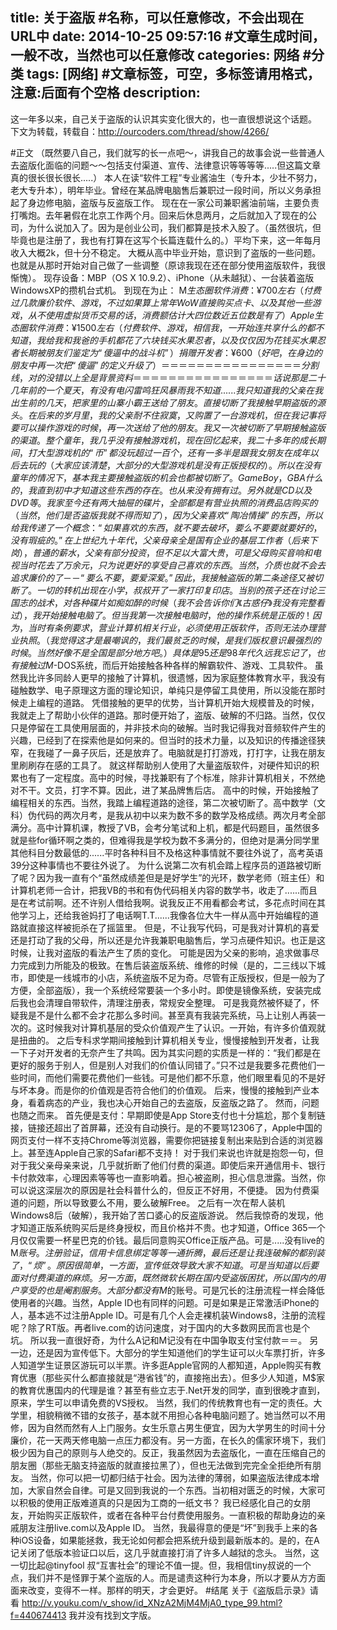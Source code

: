 title: 关于盗版 #名称，可以任意修改，不会出现在URL中
date: 2014-10-25 09:57:16 #文章生成时间，一般不改，当然也可以任意修改
categories: 网络 #分类
tags: [网络] #文章标签，可空，多标签请用格式，注意:后面有个空格
description: 
---
这一年多以来，自己关于盗版的认识其实变化很大的，也一直很想说这个话题。
下文为转载，转载自：http://ourcoders.com/thread/show/4266/

#正文
（既然要八自己，我们就写的长一点吧～，讲我自己的故事会说一些普通人去盗版化面临的问题～～包括支付渠道、宣传、法律意识等等等等.....但这篇文章真的很长很长很长.....） 本人在读“软件工程”专业酱油生（专升本，少壮不努力，老大专升本），明年毕业。曾经在某品牌电脑售后兼职过一段时间，所以义务承担起了身边修电脑，盗版与反盗版工作。 现在在一家公司兼职酱油前端，主要负责打嘴炮。去年暑假在北京工作两个月。回来后休息两月，之后就加入了现在的公司，为什么说加入了。因为是创业公司，我们都算是技术入股了。（虽然很坑，但毕竟也是注册了，我也有打算在这写个长篇连载什么的。）平均下来，这一年每月收入大概2k，但十分不稳定。 大概从高中毕业开始，意识到了盗版的一些问题。也就是从那时开始对自己做了一些调整（原谅我现在还在部分使用盗版软件，我很惭愧）。 现存设备：MBP（OS X 10.9.2）、iPhone（从未越狱）、一台装着盗版WindowsXP的攒机台式机。 到现在为止： M$生态圈软件消费：¥700左右（付费过几款廉价软件、游戏，不过如果算上常年WoW直接购买点卡、以及其他一些游戏，从不使用虚拟货币交易的话，消费额估计大四位数近五位数是有了） Apple生态圈软件消费：¥1500左右（付费软件、游戏，相信我，一开始连共享什么的都不知道，我给我和我爸的手机都花了六块钱买水果忍者，以及仅仅因为花钱买水果忍者长期被朋友们鉴定为“傻逼中的战斗机”） 捐赠开发者：¥600（好吧，在身边的朋友中再一次把“傻逼”的定义升级了） ＝＝＝＝＝＝＝＝＝＝＝＝＝＝＝＝分割线，对的没错以上全是背景资料＝＝＝＝＝＝＝＝＝＝＝＝＝＝＝＝ 话说那是二十几年前的一个夏天，有没有电闪雷鸣狂风暴雨我不知道...... 我只知道我的父亲在我出生前的几天，把家里的山寨小霸王送给了朋友。直接切断了我接触早期盗版的源头。在后来的岁月里，我的父亲耐不住寂寞，又购置了一台游戏机，但在我记事将要可以操作游戏的时候，再一次送给了他的朋友。我又一次被切断了早期接触盗版的渠道。 整个童年，我几乎没有接触游戏机，现在回忆起来，我二十多年的成长期间，打大型游戏机的“币”都没玩超过一百个，还有一多半是跟我女朋友在成年以后去玩的（大家应该清楚，大部分的大型游戏机是没有正版授权的）。 所以在没有童年的情况下，基本我主要接触盗版的机会也都被切断了。GameBoy，GBA什么的，我直到初中才知道这些东西的存在。也从来没有拥有过。 另外就是CD以及DVD等。我家至今还有两大抽屉的碟片，全部都是有营业执照的消费品店购买的（当然，他们是否盗版我就不得而知了），因为父亲喜欢“陶冶情操”的东西，所以给我传递了一个概念：“如果喜欢的东西，就不要去破坏，要么不要要就要好的，没有瑕疵的。”在上世纪九十年代，父亲母亲全是国有企业的基层工作者（后来下岗），普通的薪水，父亲有部分投资，但不足以大富大贵，可是父母购买音响和电视当时花去了万余元，只为说更好的享受自己喜欢的东西。当然，介质也就不会去追求廉价的了－－“要么不要，要爱深爱。”因此，我接触盗版的第二条途径又被切断了。 一切的转机出现在小学，叔叔开了一家打印复印店。当别的孩子还在讨论三国志的战术，对各种碟片如痴如醉的时候（我不会告诉你们《古惑仔》我没有完整看过），我开始接触电脑了。 但当我第一次接触电脑时，他的操作系统是正版的！ 因为，当时有条例要求，营业计算机相关行业，必须使用正版软件，否则无法办理营业执照。（我觉得这才是最嘲讽的，我们最贫乏的时候，是我们版权意识最强烈的时候。当然好像不是全国是部分地方吧。）具体是95还是98年代久远我忘记了，也有接触过M$-DOS系统，而后开始接触各种各样的解霸软件、游戏、工具软件。 虽然我比许多同龄人更早的接触了计算机，很遗憾，因为家庭整体教育水平，我没有碰触数学、电子原理这方面的理论知识，单纯只是停留工具使用，所以没能在那时候走上编程的道路。 凭借接触的更早的优势，当计算机开始大规模普及的时候，我就走上了帮助小伙伴的道路。那时便开始了，盗版、破解的不归路。当然，仅仅只是停留在工具使用层面的，并非技术向的破解。当时我记得我对音频软件产生的兴趣，已经到了在探索他是如何来的。但当时的技术力量，以及知识的传播途径狭窄，在我碰了一鼻子灰后，还是放弃了。电脑就是打打游戏，打打字，让我在朋友里刷刷存在感的工具了。 就这样帮助别人使用了大量盗版软件，对硬件知识的积累也有了一定程度。高中的时候，寻找兼职有了个标准，除非计算机相关，不然绝对不干。文员，打字不算。因此，进了某品牌售后店。 高中的时候，开始接触了编程相关的东西。当然，我踏上编程道路的途径，第二次被切断了。高中数学（文科）伪代码的两次月考，是我从初中以来为数不多的数学及格成绩。两次月考全部满分。高中计算机课，教授了VB，会考分笔试和上机，都是代码题目，虽然很多就是些for循环啊之类的，但难得我是学校为数不多满分的，但绝对是满分同学里其他科目分数最低的......平时各种科目不及格这种事情就不要往外说了，高考英语39分这种事情也不要往外说了。 为什么说第二次有机会踏上程序员的道路被切断了呢？因为我一直有个“虽然成绩差但是是好学生”的光环，数学老师（班主任）和计算机老师一合计，把我VB的书和有伪代码相关内容的数学书，收走了......而且是在考试前啊。还不许别人借给我啊。说我反正不用看都会考试，多花点时间在其他学习上，还给我爸妈打了电话啊T.T......我像各位大牛一样从高中开始编程的道路就直接这样被扼杀在了摇篮里。 但是，不让我写代码，可是我对计算机的喜爱还是打动了我的父母，所以还是允许我兼职电脑售后，学习点硬件知识。也正是这时候，让我对盗版的看法产生了质的变化。 可能是因为父亲的影响，追求做事尽力完成到力所能及的极致。在售后装盗版系统、维修的时候（是的，二三线以下城市，即使是一线城市的小店，系统盗版不足为奇。尽管有正版授权，但是一般为了方便，全部盗版），我一个系统经常要装一个多小时。即使是镜像系统，安装完成后我也会清理自带软件，清理注册表，常规安全整理。 可是我竟然被怀疑了，怀疑我是不是什么都不会才花那么多时间。甚至真有我装完系统，马上让别人再装一次的。这时候我对计算机基层的受众价值观产生了认识。一开始，有许多价值观就是扭曲的。 之后专科求学期间接触到计算机相关专业，慢慢接触到开发者，让我一下子对开发者的无奈产生了共鸣。因为其实问题的实质是一样的：“我们都是在更好的服务于别人，但是别人对我们的价值认同错了。”只不过是我要多花费他们一些时间，而他们需要花费他们一些钱。可是他们都不乐意，他们眼里看见的不是好与坏本身。而是你的价值观是否符合他们的价值观。 后来，慢慢的接触到产业本身，看着病态的产业，我也决心开始自己的去盗版，反盗版之路了。 然而，问题也随之而来。 首先便是支付：早期即使是App Store支付也十分尴尬，那个复制链接，链接还超出了首屏幕，还没有自动换行。是的不要骂12306了，Apple中国的网页支付一样不支持Chrome等浏览器，需要你把链接复制出来贴到合适的浏览器上。甚至连Apple自己家的Safari都不支持！ 对于我们来说也许就是抱怨一句，但对于我父亲母亲来说，几乎就折断了他们付费的渠道。即使后来开通信用卡、银行卡付款效率，心理因素等等也一直影响着。担心被盗刷，担心信息泄露。当然，你可以说这深层次的原因是社会科普什么的，但反正不好用，不便捷。 因为付费渠道的问题，所以导致要么不用，要么破解Free。 之后有一次在帮人装机Windows8后（破解），我开始了苦口婆心的反盗版游说。 然后我惊奇的发现，他才知道正版系统购买后是终身授权，而且价格并不贵。也才知道，Office 365一个月仅仅需要一杯星巴克的价钱。最后同意购买Office正版产品。可是.....没有live的M$账号。 注册验证，信用卡信息绑定等等一通折腾，最后还是让我连破解的都别装了，“烦”。原因很简单，一方面，宣传低效导致大家不知道。可是当知道以后要面对付费渠道的麻烦。另一方面，既然微软长期在国内受盗版困扰，所以国内的用户享受的也是阉割服务。大部分都没有M$的账号。可是冗长的注册流程一样会降低使用者的兴趣。当然，Apple ID也有同样的问题。可是如果是正常激活iPhone的人，基本逃不过注册Apple ID。可是有几个人会走裸机装Windows8，注册的流程呢？除了RT版。再者live.com的访问速度，对于国内的大多数网民而言也是个坑。 所以我一直很好奇，为什么A记和M记没有在中国争取支付宝付款＝＝。 另一边，还是因为宣传低下。大部分的学生知道他们的学生证可以火车票打折，许多人知道学生证景区游玩可以半票。许多逛Apple官网的人都知道，Apple购买有教育优惠（那些买什么都直接就是“港省钱”的，直接拖出去）。但多少人知道，M$家的教育优惠国内的代理是谁？甚至有些立志于.Net开发的同学，直到很晚才直到，原来，学生可以申请免费的VS授权。 当然，我们的传统教育也有一定的责任。大学里，相貌稍微不错的女孩子，基本就不用担心各种电脑问题了。她当然可以不用修，因为自然而然有人上门服务。女生乐意占男生便宜，因为大学男生的时间十分廉价，花一天两天修电脑一点压力都没有。另一方面，在长久的儒家环境下，我们极少因为自己的原则与人绝交的。反正，我虽然因为去盗版化，一直在压缩自己的朋友圈（那些无脑支持盗版的就直接拉黑了），但也无法做到完完全全拒绝所有朋友。 当然，你可以把一切都归结于社会。因为法律的薄弱，如果盗版法律成本增加，大家自然会自律。可是又回到我说的一个东西。当初相对匮乏的时候，大家可以积极的使用正版难道真的只是因为工商的一纸文书？ 我已经感化自己的女朋友，开始购买正版软件，或者在各种平台付费使用服务。一直积极的帮助身边的亲戚朋友注册live.com以及Apple ID。 当然，我最得意的便是“坏”到我手上来的各种iOS设备，如果能拯救，我无论如何都会把系统升级到最新版本的。是的，在A记关闭了低版本验证口以后，这几乎就直接打消了许多人越狱的念头。 当然，这一切比起@tinyfool 叔“互害社会”的理论不值一提。但，我相信tiny叔说的一个点，我们并不是怪罪于某个盗版的人。而是谴责这种行为本身，所以才要从方方面面来改变，变得不一样。那样的明天，才会更好。
#结尾
关于《盗版启示录》请看
http://v.youku.com/v_show/id_XNzA2MjM4MjA0_type_99.html?f=440674413
 我并没有找到文字版。